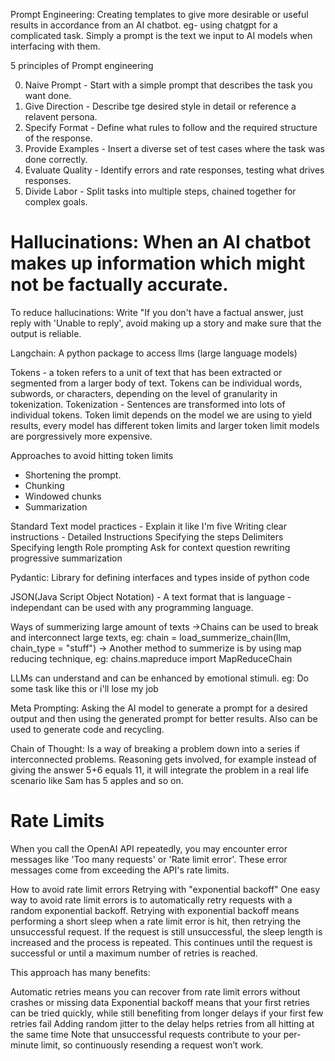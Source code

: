 Prompt Engineering: Creating templates to give more desirable or useful results in accordance from an AI chatbot.
eg- using chatgpt for a complicated task.
Simply a prompt is the text we input to AI models when interfacing with them.

5 principles of Prompt engineering

0. Naive Prompt - Start with a simple prompt that describes the task you want done.
1. Give Direction - Describe tge desired style in detail or reference a relavent persona.
2. Specify Format - Define what rules to follow and the required structure of the response.
3. Provide Examples - Insert a diverse set of test cases where the task was done correctly.
4. Evaluate Quality - Identify errors and rate responses, testing what drives responses.
5. Divide Labor - Split tasks into multiple steps, chained together for complex goals.

# Hallucinations: When an AI chatbot makes up information which might not be factually accurate.

To reduce hallucinations: Write "If you don't have a factual answer, just reply with 'Unable to reply', avoid making up a story and make sure that the output is reliable.

Langchain: A python package to access llms (large language models)

Tokens - a token refers to a unit of text that has been extracted or segmented from a larger body of text. Tokens can be individual words, subwords, or characters, depending on the level of granularity in tokenization.
Tokenization - Sentences are transformed into lots of individual tokens.
Token limit depends on the model we are using to yield results, every model has different token limits and larger token limit models are porgressively more expensive.

Approaches to avoid hitting token limits
* Shortening the prompt.
* Chunking
* Windowed chunks
* Summarization

Standard Text model practices -
  Explain it like I'm five
  Writing clear instructions - 
  	Detailed Instructions
  	Specifying the steps
  	Delimiters
  	Specifying length
  Role prompting
  Ask for context
  question rewriting
  progressive summarization

Pydantic: Library for defining interfaces and types inside of python code

JSON(Java Script Object Notation) - A text format that is language - independant can be used with any programming language.

Ways of summerizing large amount of texts 
->Chains can be used to break and interconnect large texts, eg: chain = load_summerize_chain(llm, chain_type = "stuff")
-> Another method to summerize is by using map reducing technique, eg: chains.mapreduce import MapReduceChain

LLMs can understand and can be enhanced by emotional stimuli.
eg: Do some task like this or i'll lose my job

Meta Prompting: Asking the AI model to generate a prompt for a desired output and then using the generated prompt for better results.
Also can be used to generate code and recycling.

Chain of Thought: Is a way of breaking a problem down into a series if interconnected problems.
Reasoning gets involved, for example instead of giving the answer 5+6 equals 11, it will integrate the problem in a real life scenario like Sam has 5 apples and so on.

# Rate Limits
When you call the OpenAI API repeatedly, you may encounter error messages like 'Too many requests' or 'Rate limit error'. These error messages come from exceeding the API's rate limits.

How to avoid rate limit errors
Retrying with "exponential backoff"
One easy way to avoid rate limit errors is to automatically retry requests with a random exponential backoff. Retrying with exponential backoff means performing a short sleep when a rate limit error is hit, then retrying the unsuccessful request. If the request is still unsuccessful, the sleep length is increased and the process is repeated. This continues until the request is successful or until a maximum number of retries is reached.

This approach has many benefits:

Automatic retries means you can recover from rate limit errors without crashes or missing data
Exponential backoff means that your first retries can be tried quickly, while still benefiting from longer delays if your first few retries fail
Adding random jitter to the delay helps retries from all hitting at the same time
Note that unsuccessful requests contribute to your per-minute limit, so continuously resending a request won’t work.

